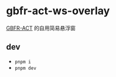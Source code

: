 # gbfr-act-ws-overlay

[GBFR-ACT](https://github.com/nyaoouo/GBFR-ACT) 的自用简易悬浮窗

## dev

- `pnpm i`
- `pnpm dev`
